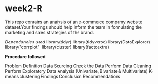 # week2-R
This repo contains an analysis of an e-commerce compamy website dataset.Your findings should help inform the team in formulating the marketing and sales strategies of the brand. 

*Dependancies used*
library(tidyr)
library(tidyverse)
library(DataExplorer)
library("corrplot")
library(cluster)
library(factoextra)

**Procedure followed**

Problem Definition
Data Sourcing
Check the Data
Perform Data Cleaning
Perform Exploratory Data Analysis  (Univariate, Bivariate & Multivariate)
K-means clustering
Findings
Conclusion
Recommendations
